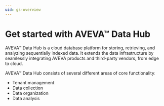 ```yaml
---
uid: gs-overview
---
```


# Get started with AVEVA™ Data Hub

AVEVA™ Data Hub is a cloud database platform for storing, retrieving, and analyzing sequentially indexed data. It extends the data infrastructure by seamlessly integrating AVEVA products and third-party vendors, from edge to cloud.

AVEVA™ Data Hub consists of several different areas of core functionality:

- Tenant management
- Data collection
- Data organization
- Data analysis
